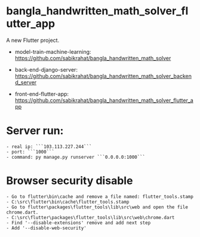 # bangla_handwritten_math_solver_flutter_app

A new Flutter project.

- model-train-machine-learning: https://github.com/sabikrahat/bangla_handwritten_math_solver

- back-end-django-server: https://github.com/sabikrahat/bangla_handwritten_math_solver_backend_server

- front-end-flutter-app: https://github.com/sabikrahat/bangla_handwritten_math_solver_flutter_app

# Server run:
    - real ip: ```103.113.227.244```
    - port: ```1000```
    - command: py manage.py runserver ```0.0.0.0:1000```

# Browser security disable
    - Go to flutter\bin\cache and remove a file named: flutter_tools.stamp
    - C:\src\flutter\bin\cache\flutter_tools.stamp
    - Go to flutter\packages\flutter_tools\lib\src\web and open the file chrome.dart.
    - C:\src\flutter\packages\flutter_tools\lib\src\web\chrome.dart
    - Find '--disable-extensions' remove and add next step
    - Add '--disable-web-security'